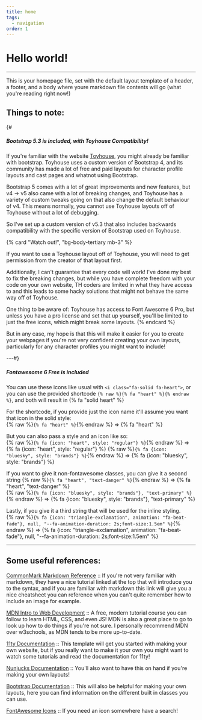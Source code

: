 ```yaml
---
title: home
tags:
  - navigation
order: 1
---
```


# Hello world!

---

This is your homepage file, set with the default layout template of a header, a footer, and a body where youre markdown file contents will go (what you're reading right now!)

## Things to note:

{#

##### Bootstrap 5.3 is included, with Toyhouse Compatibility!

If you're familiar with the website [Toyhouse](https://toyhou.se), you might already be familiar with bootstrap. Toyhouse uses a custom version of Bootstrap 4, and its community has made a lot of free and paid layouts for character profile layouts and cast pages and whatnot using Bootstrap.

Bootstrap 5 comes with a lot of great improvements and new features, but v4 -> v5 also came with a lot of breaking changes, and Toyhouse has a variety of custom tweaks going on that also change the default behaviour of v4. This means normally, you cannot use Toyhouse layouts off of Toyhouse without a lot of debugging.

So I've set up a custom version of v5.3 that also includes backwards compatibility with the specific version of Bootstrap used on Toyhouse.

{% card "Watch out!", "bg-body-tertiary mb-3" %}

If you want to use a Toyhouse layout off of Toyhouse, you will need to get permission from the creator of that layout first.

Additionally, I can't guarantee that every code will work! I've done my best to fix the breaking changes, but while you have complete freedom with your code on your own website, TH coders are limited in what they have access to and this leads to some hacky solutions that might not behave the same way off of Toyhouse.

One thing to be aware of: Toyhouse has access to Font Awesome 6 Pro, but unless you have a pro license and set that up yourself, you'll be limited to just the free icons, which might break some layouts.
{% endcard %}

But in any case, my hope is that this will make it easier for you to create your webpages if you're not very confident creating your own layouts, particularly for any character profiles you might want to include!

---#}

##### Fontawesome 6 Free is included

You can use these icons like usual with `<i class="fa-solid fa-heart">`, or you can use the provided shortcode `{% raw %}{% fa "heart" %}{% endraw %}`, and both will result in {% fa "solid heart" %}

For the shortcode, if you provide just the icon name it'll assume you want that icon in the solid style:  
{% raw %}`{% fa "heart" %}`{% endraw %} => {% fa "heart" %}

But you can also pass a style and an icon like so:  
{% raw %}`{% fa {icon: "heart", style: "regular"} %}`{% endraw %} => {% fa {icon: "heart", style: "regular"} %}
{% raw %}`{% fa {icon: "bluesky", style: "brands"} %}`{% endraw %} => {% fa {icon: "bluesky", style: "brands"} %}

If you want to give it non-fontawesome classes, you can give it a second string
{% raw %}`{% fa "heart", "text-danger" %}`{% endraw %} => {% fa "heart", "text-danger" %}  
{% raw %}`{% fa {icon: "bluesky", style: "brands"}, "text-primary" %}`{% endraw %} => {% fa {icon: "bluesky", style: "brands"}, "text-primary" %}

Lastly, if you give it a third string that will be used for the inline styling.  
{% raw %}`{% fa {icon: "triangle-exclamation", animation: "fa-beat-fade"}, null, "--fa-animation-duration: 2s;font-size:1.5em" %}`{% endraw %} => {% fa {icon: "triangle-exclamation", animation: "fa-beat-fade"}, null, "--fa-animation-duration: 2s;font-size:1.5em" %}

---

## Some useful references:

[CommonMark Markdown Reference](https://commonmark.org/help/) :: If you're not very familiar with markdown, they have a nice tutorial linked at the top that will introduce you to the syntax, and if you are familiar with markdown this link will give you a nice cheatsheet you can reference when you can't quite remember how to include an image for example.

[MDN Intro to Web Development](https://developer.mozilla.org/en-US/docs/Learn_web_development) :: A free, modern tutorial course you can follow to learn HTML, CSS, and even JS! MDN is also a great place to go to look up how to do things if you're not sure. I personally recommend MDN over w3schools, as MDN tends to be more up-to-date.

[11ty Documentation](https://www.11ty.dev/) :: This template will get you started with making your own website, but if you really want to make it your own you might want to watch some tutorials and read the documentation for 11ty!

[Nunjucks Documentation](https://mozilla.github.io/nunjucks/templating.html) :: You'll also want to have this on hand if you're making your own layouts!

[Bootstrap Documentation](https://getbootstrap.com/docs/5.3/getting-started/introduction/) :: This will also be helpful for making your own layouts, here you can find information on the different built in classes you can use.

[FontAwesome Icons](https://fontawesome.com/search) :: If you need an icon somewhere have a search!
